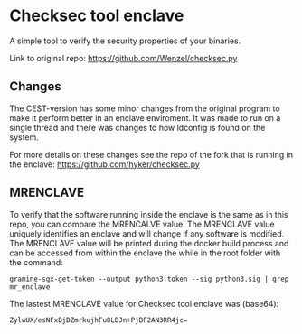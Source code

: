 # Checksec tool enclave
A simple tool to verify the security properties of your binaries.

Link to original repo: https://github.com/Wenzel/checksec.py

## Changes
The CEST-version has some minor changes from the original program to make it perform better in an enclave enviroment. It was made to run on a single thread and there was changes to how ldconfig is found on the system. 

For more details on these changes see the repo of the fork that is running in the enclave: https://github.com/hyker/checksec.py

## MRENCLAVE
To verify that the software running inside the enclave is the same as in this repo, you can compare the MRENCALVE value. The MRENCLAVE value uniquely identifies an enclave and will change if any software is modified. The MRENCLAVE value will be printed during the docker build process and can be accessed from within the enclave the while in the root folder with the command:
```console
gramine-sgx-get-token --output python3.token --sig python3.sig | grep mr_enclave
```
The lastest MRENCLAVE value for Checksec tool enclave was (base64): 
```
ZylwUX/esNFxBjDZmrkujhFu8LDJn+PjBF2AN3RR4jc=
```
